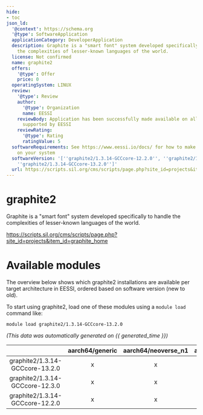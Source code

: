 ```yaml
---
hide:
- toc
json_ld:
  '@context': https://schema.org
  '@type': SoftwareApplication
  applicationCategory: DeveloperApplication
  description: Graphite is a "smart font" system developed specifically to handle
    the complexities of lesser-known languages of the world.
  license: Not confirmed
  name: graphite2
  offers:
    '@type': Offer
    price: 0
  operatingSystem: LINUX
  review:
    '@type': Review
    author:
      '@type': Organization
      name: EESSI
    reviewBody: Application has been successfully made available on all architectures
      supported by EESSI
    reviewRating:
      '@type': Rating
      ratingValue: 5
  softwareRequirements: See https://www.eessi.io/docs/ for how to make EESSI available
    on your system
  softwareVersion: '[''graphite2/1.3.14-GCCcore-12.2.0'', ''graphite2/1.3.14-GCCcore-12.3.0'',
    ''graphite2/1.3.14-GCCcore-13.2.0'']'
  url: https://scripts.sil.org/cms/scripts/page.php?site_id=projects&item_id=graphite_home
---
```


graphite2
=========


Graphite is a "smart font" system developed specifically to handle the complexities of lesser-known languages of the world.

https://scripts.sil.org/cms/scripts/page.php?site_id=projects&item_id=graphite_home
# Available modules


The overview below shows which graphite2 installations are available per target architecture in EESSI, ordered based on software version (new to old).

To start using graphite2, load one of these modules using a `module load` command like:

```shell
module load graphite2/1.3.14-GCCcore-13.2.0
```

*(This data was automatically generated on {{ generated_time }})*  

| |aarch64/generic|aarch64/neoverse_n1|aarch64/neoverse_v1|aarch64/nvidia|x86_64/generic|x86_64/amd/zen2|x86_64/amd/zen3|x86_64/amd/zen4|x86_64/intel/haswell|x86_64/intel/sapphirerapids|x86_64/intel/skylake_avx512|
| :---: | :---: | :---: | :---: | :---: | :---: | :---: | :---: | :---: | :---: | :---: | :---: |
|graphite2/1.3.14-GCCcore-13.2.0|x|x|x|-|x|x|x|x|x|x|x|
|graphite2/1.3.14-GCCcore-12.3.0|x|x|x|-|x|x|x|x|x|x|x|
|graphite2/1.3.14-GCCcore-12.2.0|x|x|x|-|x|x|x|x|x|x|x|
